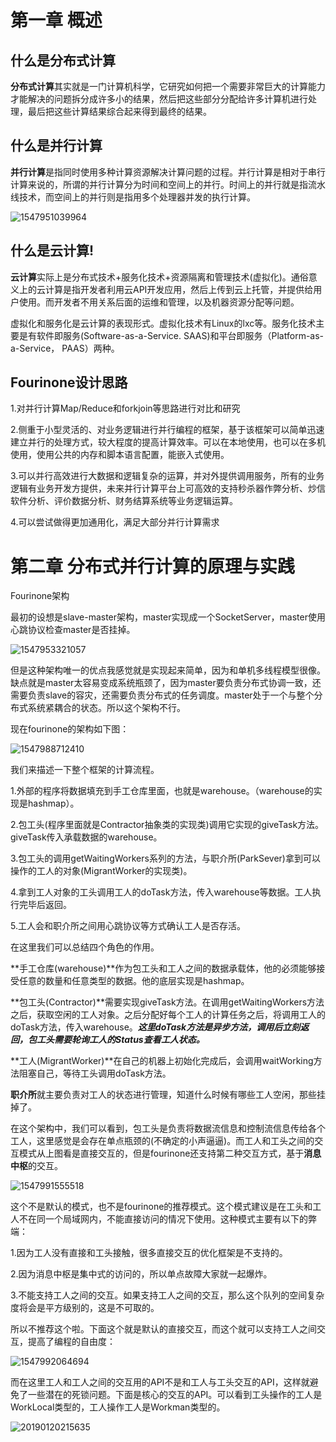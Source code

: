 # 第一章 概述

## 什么是分布式计算

**分布式计算**其实就是一门计算机科学，它研究如何把一个需要非常巨大的计算能力才能解决的问题拆分成许多小的结果，然后把这些部分分配给许多计算机进行处理，最后把这些计算结果综合起来得到最终的结果。

## 什么是并行计算

**并行计算**是指同时使用多种计算资源解决计算问题的过程。并行计算是相对于串行计算来说的，所谓的并行计算分为时间和空间上的并行。时间上的并行就是指流水线技术，而空间上的并行则是指用多个处理器并发的执行计算。

![1547951039964](.\picture\1547951039964.png)

## 什么是云计算!

**云计算**实际上是分布式技术+服务化技术+资源隔离和管理技术(虚拟化)。通俗意义上的云计算是指开发者利用云API开发应用，然后上传到云上托管，并提供给用户使用。而开发者不用关系后面的运维和管理，以及机器资源分配等问题。

虚拟化和服务化是云计算的表现形式。虚拟化技术有Linux的lxc等。服务化技术主要是有软件即服务(Software-as-a-Service. SAAS)和平台即服务（Platform-as-a-Service， PAAS）两种。



## Fourinone设计思路

1.对并行计算Map/Reduce和forkjoin等思路进行对比和研究

2.侧重于小型灵活的、对业务逻辑进行并行编程的框架，基于该框架可以简单迅速建立并行的处理方式，较大程度的提高计算效率。可以在本地使用，也可以在多机使用，使用公共的内存和脚本语言配置，能嵌入式使用。

3.可以并行高效进行大数据和逻辑复杂的运算，并对外提供调用服务，所有的业务逻辑有业务开发方提供，未来并行计算平台上可高效的支持秒杀器作弊分析、炒信软件分析、评价数据分析、财务结算系统等业务逻辑运算。

4.可以尝试做得更加通用化，满足大部分并行计算需求

# 第二章 分布式并行计算的原理与实践

Fourinone架构

最初的设想是slave-master架构，master实现成一个SocketServer，master使用心跳协议检查master是否挂掉。

![1547953321057](.\picture\1547953321057.png)

但是这种架构唯一的优点我感觉就是实现起来简单，因为和单机多线程模型很像。缺点就是master太容易变成系统瓶颈了，因为master要负责分布式协调一致，还需要负责slave的容灾，还需要负责分布式的任务调度。master处于一个与整个分布式系统紧耦合的状态。所以这个架构不行。

现在fourinone的架构如下图：

![1547988712410](.\picture\1547988712410.png)

我们来描述一下整个框架的计算流程。

1.外部的程序将数据填充到手工仓库里面，也就是warehouse。（warehouse的实现是hashmap）。

2.包工头(程序里面就是Contractor抽象类的实现类)调用它实现的giveTask方法。giveTask传入承载数据的warehouse。

3.包工头的调用getWaitingWorkers系列的方法，与职介所(ParkSever)拿到可以操作的工人的对象(MigrantWorker的实现类)。

4.拿到工人对象的工头调用工人的doTask方法，传入warehouse等数据。工人执行完毕后返回。

5.工人会和职介所之间用心跳协议等方式确认工人是否存活。

在这里我们可以总结四个角色的作用。

**手工仓库(warehouse)**作为包工头和工人之间的数据承载体，他的必须能够接受任意的数量和任意类型的数据。他的底层实现是hashmap。

**包工头(Contractor)**需要实现giveTask方法。在调用getWaitingWorkers方法之后，获取空闲的工人对象。之后分配好每个工人的计算任务之后，将调用工人的doTask方法，传入warehouse。***这里doTask方法是异步方法，调用后立刻返回，包工头需要轮询工人的Status查看工人状态。***

**工人(MigrantWorker)**在自己的机器上初始化完成后，会调用waitWorking方法阻塞自己，等待工头调用doTask方法。

**职介所**就主要负责对工人的状态进行管理，知道什么时候有哪些工人空闲，那些挂掉了。



在这个架构中，我们可以看到，包工头是负责将数据流信息和控制流信息传给各个工人，这里感觉是会存在单点瓶颈的(不确定的小声逼逼)。而工人和工头之间的交互模式从上图看是直接交互的，但是fourinone还支持第二种交互方式，基于**消息中枢**的交互。

![1547991555518](.\picture\1547991555518.png)

这个不是默认的模式，也不是fourinone的推荐模式。这个模式建议是在工头和工人不在同一个局域网内，不能直接访问的情况下使用。这种模式主要有以下的弊端：

1.因为工人没有直接和工头接触，很多直接交互的优化框架是不支持的。

2.因为消息中枢是集中式的访问的，所以单点故障大家就一起爆炸。

3.不能支持工人之间的交互。如果支持工人之间的交互，那么这个队列的空间复杂度将会是平方级别的，这是不可取的。

所以不推荐这个啦。下面这个就是默认的直接交互，而这个就可以支持工人之间交互，提高了编程的自由度：

![1547992064694](.\picture\1547992064694.png)

而在这里工人和工人之间的交互用的API不是和工人与工头交互的API，这样就避免了一些潜在的死锁问题。下面是核心的交互的API。可以看到工头操作的工人是WorkLocal类型的，工人操作工人是Workman类型的。

![20190120215635](.\picture\20190120215635.png)

## 